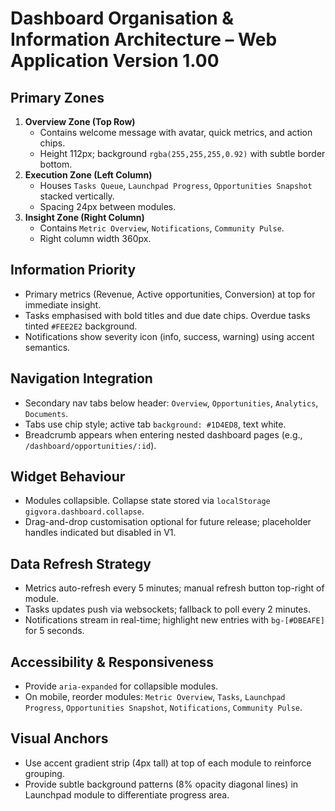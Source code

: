 # Dashboard Organisation & Information Architecture – Web Application Version 1.00

## Primary Zones
1. **Overview Zone (Top Row)**
   - Contains welcome message with avatar, quick metrics, and action chips.
   - Height 112px; background `rgba(255,255,255,0.92)` with subtle border bottom.
2. **Execution Zone (Left Column)**
   - Houses `Tasks Queue`, `Launchpad Progress`, `Opportunities Snapshot` stacked vertically.
   - Spacing 24px between modules.
3. **Insight Zone (Right Column)**
   - Contains `Metric Overview`, `Notifications`, `Community Pulse`.
   - Right column width 360px.

## Information Priority
- Primary metrics (Revenue, Active opportunities, Conversion) at top for immediate insight.
- Tasks emphasised with bold titles and due date chips. Overdue tasks tinted `#FEE2E2` background.
- Notifications show severity icon (info, success, warning) using accent semantics.

## Navigation Integration
- Secondary nav tabs below header: `Overview`, `Opportunities`, `Analytics`, `Documents`.
- Tabs use chip style; active tab `background: #1D4ED8`, text white.
- Breadcrumb appears when entering nested dashboard pages (e.g., `/dashboard/opportunities/:id`).

## Widget Behaviour
- Modules collapsible. Collapse state stored via `localStorage` `gigvora.dashboard.collapse`.
- Drag-and-drop customisation optional for future release; placeholder handles indicated but disabled in V1.

## Data Refresh Strategy
- Metrics auto-refresh every 5 minutes; manual refresh button top-right of module.
- Tasks updates push via websockets; fallback to poll every 2 minutes.
- Notifications stream in real-time; highlight new entries with `bg-[#DBEAFE]` for 5 seconds.

## Accessibility & Responsiveness
- Provide `aria-expanded` for collapsible modules.
- On mobile, reorder modules: `Metric Overview`, `Tasks`, `Launchpad Progress`, `Opportunities Snapshot`, `Notifications`, `Community Pulse`.

## Visual Anchors
- Use accent gradient strip (4px tall) at top of each module to reinforce grouping.
- Provide subtle background patterns (8% opacity diagonal lines) in Launchpad module to differentiate progress area.
